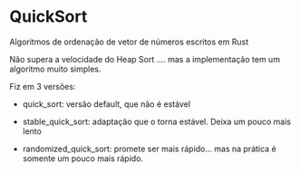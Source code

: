 # QuickSort

Algoritmos de ordenação de vetor de números escritos em Rust

Não supera a velocidade do Heap Sort .... mas a implementação tem um algoritmo muito simples.

Fiz em 3 versões:

- quick_sort: versão default, que não é estável

- stable_quick_sort: adaptação que o torna estável. Deixa um pouco mais lento

- randomized_quick_sort: promete ser mais rápido... mas na prática é somente um pouco mais rápido.
